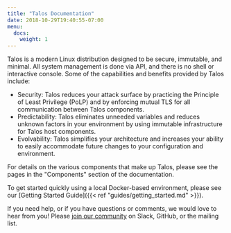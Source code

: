 ```yaml
---
title: "Talos Documentation"
date: 2018-10-29T19:40:55-07:00
menu:
  docs:
    weight: 1
---
```


Talos is a modern Linux distribution designed to be secure, immutable, and minimal. All system management is done via API, and there is no shell or interactive console. Some of the capabilities and benefits provided by Talos include:

* Security: Talos reduces your attack surface by practicing the Principle of Least Privilege (PoLP) and by enforcing mutual TLS for all communication between Talos components.
* Predictability: Talos eliminates unneeded variables and reduces unknown factors in your environment by using immutable infrastructure for Talos host components.
* Evolvability: Talos simplifies your architecture and increases your ability to easily accommodate future changes to your configuration and environment.

For details on the various components that make up Talos, please see the pages in the "Components" section of the documentation.

To get started quickly using a local Docker-based environment, please see our [Getting Started Guide]({{< ref "guides/getting_started.md" >}}).

If you need help, or if you have questions or comments, we would love to hear from you! Please [join our community](https://www.talos-systems.com/community/) on Slack, GitHub, or the mailing list.